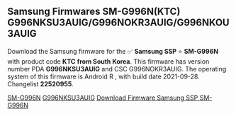 <h2>Samsung Firmwares SM-G996N(KTC) G996NKSU3AUIG/G996NOKR3AUIG/G996NKOU3AUIG</h2>
Download the Samsung firmware for the ✅ <strong>Samsung SSP </strong> ⭐ <strong>SM-G996N</strong> with product code <strong>KTC</strong> <strong> from South Korea</strong>. This firmware has version number PDA <strong>G996NKSU3AUIG</strong> and CSC G996NOKR3AUIG. The operating system of this firmware is Android R , with build date 2021-09-28. Changelist <strong>22520955</strong>.


[SM-G996N](https://samfirm.shop/samsung/model/SM-G996N)
[G996NKSU3AUIG](https://samfirm.shop/samsung/pda/G996NKSU3AUIG)
[Download Firmware Samsung SSP SM-G996N](https://samfirm.shop/samsung/firmware/460300)
